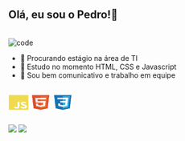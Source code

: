 ## Olá, eu sou o Pedro!👋
<br>
<img alt=code src="https://media0.giphy.com/media/v1.Y2lkPTc5MGI3NjExcTlkOWNpd2Q1OXZjMmFsc2psMzdxNHhjcDk1aDgwZWtpeGpwd2hhcyZlcD12MV9pbnRlcm5hbF9naWZfYnlfaWQmY3Q9Zw/gVlgj80ZLp9yo/giphy.gif"  width="286" height="auto"/>

- 🔭 Procurando estágio na área de TI
- 🌱 Estudo no momento HTML, CSS e Javascript
- 💬 Sou bem comunicativo e trabalho em equipe

<div style="display: inline_block"><br>
  <img align="center" alt="Pedro-Js" height="30" width="40" src="https://raw.githubusercontent.com/devicons/devicon/master/icons/javascript/javascript-plain.svg">
  <img align="center" alt="Pedro-HTML" height="30" width="40" src="https://raw.githubusercontent.com/devicons/devicon/master/icons/html5/html5-original.svg">
  <img align="center" alt="Pedro-CSS" height="30" width="40" src="https://raw.githubusercontent.com/devicons/devicon/master/icons/css3/css3-original.svg">
</div>
  
  ##
 
<div>
  <a href ="mailto:henripedro652@gmail.com"><img src="https://img.shields.io/badge/-Gmail-%23333?style=for-the-badge&logo=gmail&logoColor=white" target="_blank"></a>
  <a href="https://www.linkedin.com/in/pedro-henrique-sampaio-de-andrade-778a512b8/" target="_blank"><img src="https://img.shields.io/badge/-LinkedIn-%230077B5?style=for-the-badge&logo=linkedin&logoColor=white" target="_blank"></a> 
</div>
